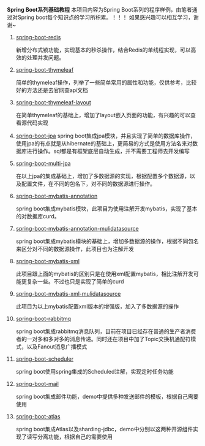  **Spring Boot系列基础教程**
本项目内容为Spring Boot系列的程序样例，由笔者通过对Spring boot每个知识点的学习所积累。！！！
如果感兴趣可以相互学习，谢谢~
1. [spring-boot-redis](https://gitee.com/xuyb/springboot_stu/tree/master/spring-boot-redis)

    新增分布式锁功能，实现基本的秒杀操作，结合Redis的单线程实现，可以高效的处理并发问题。
2. [spring-boot-thymeleaf](https://gitee.com/xuyb/springboot_stu/tree/master/spring-boot-thymeleaf)

	简单的thymeleaf操作，列举了一些简单常用的属性和功能，仅供参考，比较好的方法还是去官网查api文档
3. [spring-boot-thymeleaf-layout](https://gitee.com/xuyb/springboot_stu/tree/master/spring-boot-thymeleaf-layout)

	在简单thymeleaf的基础上，增加了layout嵌入页面的功能，有兴趣的可以查看源代码实现
4. [spring-boot-jpa](https://gitee.com/xuyb/springboot_stu/tree/master/spring-boot-jpa)
	spring boot集成jpa模块，并且实现了简单的数据库操作，使用jpa的有点就是从hibernate的基础上，更简易的方式是使用方法名来对数据库进行操作。sql都是有框架底层自动生成，并不需要工程师去开发编写
5. [spring-boot-multi-jpa](https://gitee.com/xuyb/springboot_stu/tree/master/spring-boot-multi-jpa)

	在以上jpa的集成基础上，增加了多数据源的实现，根据配置多个数据源，以及配置文件，在不同的包名下，对不同的数据源进行操作。
6. [spring-boot-mybatis-annotation](https://gitee.com/xuyb/springboot_stu/tree/master/spring-boot-mybatis-annotation)

	spring boot集成mybatis模块，此项目为使用注解开发mybatis，实现了基本的对数据库curd。

7. [spring-boot-mybatis-annotation-mulidatasource](https://gitee.com/xuyb/springboot_stu/tree/master/spring-boot-mybatis-annotation-mulidatasource)

	spring boot集成mybatis模块的基础上，增加多数据源的操作，根据不同包名来区分对不同的数据源操作，此项目也为注解开发

8. [spring-boot-mybatis-xml](https://gitee.com/xuyb/springboot_stu/tree/master/spring-boot-mybatis-xml)

	此项目跟上面的mybatis的区别只是在使用xml配置mybatis，相比注解开发可能更复杂一些。不过也只是实现了简单的curd

9. [spring-boot-mybatis-xml-mulidatasource](https://gitee.com/xuyb/springboot_stu/tree/master/spring-boot-mybatis-xml-mulidatasource)

	此项目为以上mybatis配置xml版本的增强版，加入了多数据源的操作

10. [spring-boot-rabbitmq](https://gitee.com/xuyb/springboot_stu/tree/master/spring-boot-rabbitmq)

	spring boot集成rabbitmq消息队列，目前在项目已经存在普通的生产者消费者的一对多和多对多的消息传递。同时还在项目中加了Topic交换机通配符模式，以及Fanout消息广播模式
	
11. [spring-boot-scheduler](https://gitee.com/xuyb/springboot_stu/tree/master/spring-boot-scheduler)
    
    spring boot使用spring集成的Scheduled注解，实现定时任务功能

12. [spring-boot-mail](https://gitee.com/xuyb/springboot_stu/tree/master/spring-boot-mail)

    spring boot集成邮件功能，demo中提供多种发送邮件的模板，根据自己需要使用

13. [spring-boot-atlas](https://gitee.com/xuyb/springboot_stu/tree/master/spring-boot-atlas)

    spring boot集成Atlas以及sharding-jdbc，demo中分别以这两种开源组件实现了读写分离功能，根据自己的需要使用
